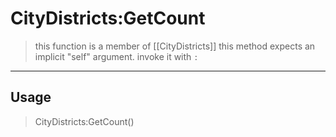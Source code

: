 # CityDistricts:GetCount
> this function is a member of [[CityDistricts]]
> this method expects an implicit "self" argument. invoke it with `:`
-----
## Usage
> CityDistricts:GetCount()
